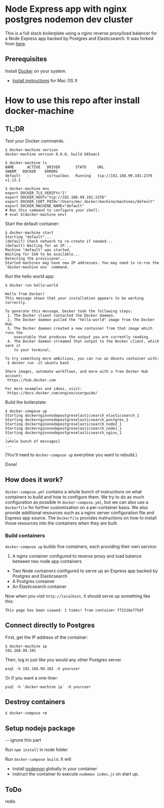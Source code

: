 # Node Express app with nginx postgres nodemon dev cluster

This is a full stack boilerplate using a nginx reverse proxy/load balancer for
a Node Express app backed by Postgres and Elasticsearch. It was forked from
[here](https://github.com/siyangbi/docker-nginx-node-postgres-elasticsearch).

## Prerequisites

Install [Docker](https://www.docker.com/) on your system.

* [Install instructions](https://docs.docker.com/installation/mac/) for Mac OS X



# How to use this repo after install docker-machine

## TL;DR

Test your Docker commands.
```
$ docker-machine version
docker-machine version 0.8.0, build b85aac1
```
```
$ docker-machine ls
NAME      ACTIVE   DRIVER       STATE     URL                         SWARM   DOCKER    ERRORS
default   -        virtualbox   Running   tcp://192.168.99.101:2376           v1.12.1
```
```
$ docker-machine env
export DOCKER_TLS_VERIFY="1"
export DOCKER_HOST="tcp://192.168.99.101:2376"
export DOCKER_CERT_PATH="/Users/me/.docker/machine/machines/default"
export DOCKER_MACHINE_NAME="default"
# Run this command to configure your shell:
# eval $(docker-machine env)
```

Start the default container:
```
$ docker-machine start
Starting "default"...
(default) Check network to re-create if needed...
(default) Waiting for an IP...
Machine "default" was started.
Waiting for SSH to be available...
Detecting the provisioner...
Started machines may have new IP addresses. You may need to re-run the `docker-machine env` command.
```

Run the hello world app:
```
$ docker run hello-world

Hello from Docker!
This message shows that your installation appears to be working correctly.

To generate this message, Docker took the following steps:
 1. The Docker client contacted the Docker daemon.
 2. The Docker daemon pulled the "hello-world" image from the Docker Hub.
 3. The Docker daemon created a new container from that image which runs the
    executable that produces the output you are currently reading.
 4. The Docker daemon streamed that output to the Docker client, which sent it
    to your terminal.

To try something more ambitious, you can run an Ubuntu container with:
 $ docker run -it ubuntu bash

Share images, automate workflows, and more with a free Docker Hub account:
 https://hub.docker.com

For more examples and ideas, visit:
 https://docs.docker.com/engine/userguide/

```

Build the boilerplate:
```
$ docker-compose up
Starting dockernginxnodepostgreselasticsearch_elasticsearch_1
Starting dockernginxnodepostgreselasticsearch_postgres_1
Starting dockernginxnodepostgreselasticsearch_node2_1
Starting dockernginxnodepostgreselasticsearch_node1_1
Starting dockernginxnodepostgreselasticsearch_nginx_1
...
[whole bunch of messages]
...
```

(You'll need to `docker-compose up` everytime you want to rebuild.)

Done!

## How does it work?

`docker-compose.yml` contains a whole bunch of instructions on what containers
to build and how to configure them. We try to do as much configuration as
possible in `docker-compose.yml`, but we can also use a `Dockerfile` for
further customization on a per-container basis. We also provide additional
resources such as a nginx server configuration file and Express app source. The
`Dockerfile` provides instructions on how to install those resources into the
containers when they are built.

### Build containers

`docker-compose up` builds five containers, each providing their own service:
1. A nginx container configured to reverse proxy and load balance between two
node app containers
* Two Node containers configured to serve up an Express app backed by Postgres
and Elasticsearch
* A Postgres container  
* An Elasticsearch container

Now when you visit `http://localhost`, it should serve up something like this:
```
This page has been viewed: 1 times! from container ff2216e775df
```

## Connect directly to Postgres

First, get the IP address of the container:
```
$ docker-machine ip
192.168.99.101
```
Then, log in just like you would any other Postgres server.
```
psql -h 192.168.99.101 -U youruser
```
Or if you want a one-liner:
```
psql -h `docker-machine ip` -U youruser
```

## Destroy containers

```
$ docker-compose rm
```

## Setup nodejs package
-- ignore this part

Run `npm install` in node folder

Run `docker-compose build`. It will

* install [nodemon](https://github.com/remy/nodemon) globally in your container
* instruct the container to execute `nodemon index.js` on start up.

## ToDo
redis

